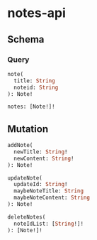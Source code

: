 # notes-api

## Schema

### Query

```graphql
note(
  title: String
  noteid: String
): Note!

notes: [Note!]!
```

## Mutation

```graphql
addNote(
  newTitle: String!
  newContent: String!
): Note!

updateNote(
  updateId: String!
  maybeNoteTitle: String
  maybeNoteContent: String
): Note!

deleteNotes(
  noteIdList: [String!]!
): [Note!]!
```
